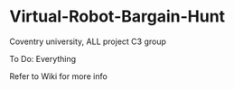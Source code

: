 # Virtual-Robot-Bargain-Hunt
Coventry university, ALL project C3 group

To Do:
Everything

Refer to Wiki for more info
